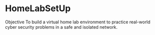 # HomeLabSetUp

Objective
To build a virtual home lab environment to practice real-world cyber security problems in a safe and isolated network.

